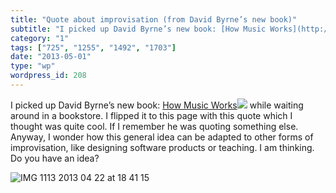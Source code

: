 ```yaml
---
title: "Quote about improvisation (from David Byrne’s new book)"
subtitle: "I picked up David Byrne’s new book: [How Music Works](http://www.amazon.com/gp/product/1936365537/re..."
category: "1"
tags: ["725", "1255", "1492", "1703"]
date: "2013-05-01"
type: "wp"
wordpress_id: 208
---
```

I picked up David Byrne’s new book: [How Music Works](http://www.amazon.com/gp/product/1936365537/ref=as_li_ss_tl?ie=UTF8&camp=1789&creative=390957&creativeASIN=1936365537&linkCode=as2&tag=blogbridge-20)![](http://www.assoc-amazon.com/e/ir?t=blogbridge-20&l=as2&o=1&a=1936365537) while waiting around in a bookstore. I flipped it to this page with this quote which I thought was quite cool. If I remember he was quoting something else. Anyway, I wonder how this general idea can be adapted to other forms of improvisation, like designing software products or teaching. I am thinking. Do you have an idea?

![IMG 1113 2013 04 22 at 18 41 15](https://i0.wp.com/salas.com/wp-content/uploads/2013/05/20c44-img_111320-202013-04-2220at2018-41-15.jpg?resize=584%2C239&ssl=1)